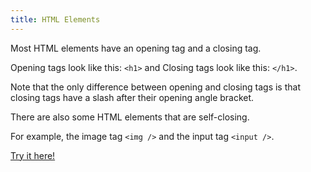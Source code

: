 ```yaml
---
title: HTML Elements
---
```

Most HTML elements have an opening tag and a closing tag.

Opening tags look like this: `<h1>` and Closing tags look like this: `</h1>`.

Note that the only difference between opening and closing tags is that closing tags have a slash after their opening angle bracket.

There are also some HTML elements that are self-closing.

For example, the image tag `<img />` and the input tag `<input />`.

[Try it here!](http://www.freecodecamp.com/challenges/say-hello-to-html-elements)